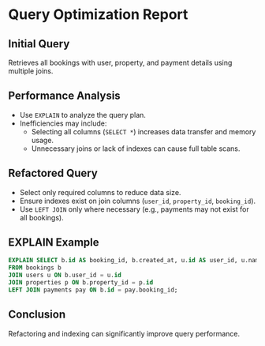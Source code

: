 # Query Optimization Report

## Initial Query
Retrieves all bookings with user, property, and payment details using multiple joins.

## Performance Analysis
- Use `EXPLAIN` to analyze the query plan.
- Inefficiencies may include:
  - Selecting all columns (`SELECT *`) increases data transfer and memory usage.
  - Unnecessary joins or lack of indexes can cause full table scans.

## Refactored Query
- Select only required columns to reduce data size.
- Ensure indexes exist on join columns (`user_id`, `property_id`, `booking_id`).
- Use `LEFT JOIN` only where necessary (e.g., payments may not exist for all bookings).

## EXPLAIN Example
```sql
EXPLAIN SELECT b.id AS booking_id, b.created_at, u.id AS user_id, u.name, p.id AS property_id, p.title, pay.id AS payment_id, pay.amount
FROM bookings b
JOIN users u ON b.user_id = u.id
JOIN properties p ON b.property_id = p.id
LEFT JOIN payments pay ON b.id = pay.booking_id;
```

## Conclusion
Refactoring and indexing can significantly improve query performance.
